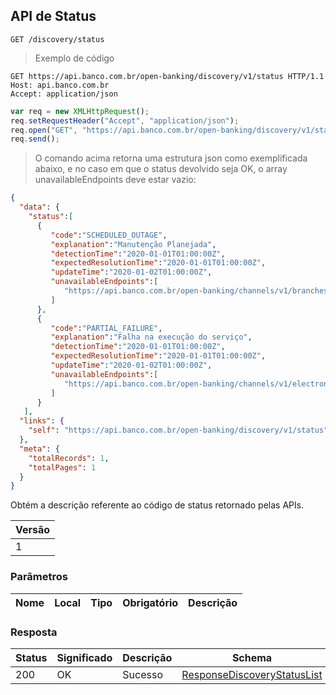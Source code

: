 
## API de Status 

<a id="apiStatus">`GET /discovery/status`</a>

> Exemplo de código

```http
GET https://api.banco.com.br/open-banking/discovery/v1/status HTTP/1.1
Host: api.banco.com.br
Accept: application/json

```

```javascript
var req = new XMLHttpRequest();
req.setRequestHeader("Accept", "application/json");
req.open("GET", "https://api.banco.com.br/open-banking/discovery/v1/status", true);
req.send();
```

> O comando acima retorna uma estrutura json como exemplificada abaixo, e no caso em que o status devolvido seja OK, o array unavailableEndpoints deve estar vazio:

```json
{
  "data": {
    "status":[
      {
         "code":"SCHEDULED_OUTAGE",
         "explanation":"Manutenção Planejada",
         "detectionTime":"2020-01-01T01:00:00Z",
         "expectedResolutionTime":"2020-01-01T01:00:00Z",
         "updateTime":"2020-01-02T01:00:00Z",
         "unavailableEndpoints":[
            "https://api.banco.com.br/open-banking/channels/v1/branches"
         ]
      },
      {
         "code":"PARTIAL_FAILURE",
         "explanation":"Falha na execução do serviço",
         "detectionTime":"2020-01-01T01:00:00Z",
         "expectedResolutionTime":"2020-01-01T01:00:00Z",
         "updateTime":"2020-01-02T01:00:00Z",
         "unavailableEndpoints":[
            "https://api.banco.com.br/open-banking/channels/v1/electronic-channels"
         ]
      }
   ],
  "links": {
    "self": "https://api.banco.com.br/open-banking/discovery/v1/status"
  },
  "meta": {
    "totalRecords": 1,
    "totalPages": 1
  }
}
```

Obtém a descrição referente ao código de status retornado pelas APIs. 

Versão |
------ |
1 |

### Parâmetros

| Nome   | Local | Tipo  | Obrigatório | Descrição                               |
|--------|-------|-------|-------------|-----------------------------------------|

### Resposta

|Status |Significado|Descrição  |Schema                                                                 |
|-------|-----------|-----------|-----------------------------------------------------------------------|
|200    |OK         |Sucesso    |[ResponseDiscoveryStatusList](#schemaResponseDiscoveryStatusList)    |


